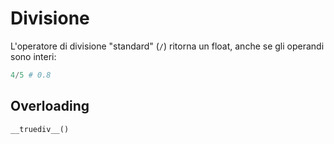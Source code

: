 # Divisione

L'operatore di divisione "standard" (`/`) ritorna un float, anche se gli operandi sono interi:

```python
4/5 # 0.8
```

## Overloading 

`__truediv__()`
